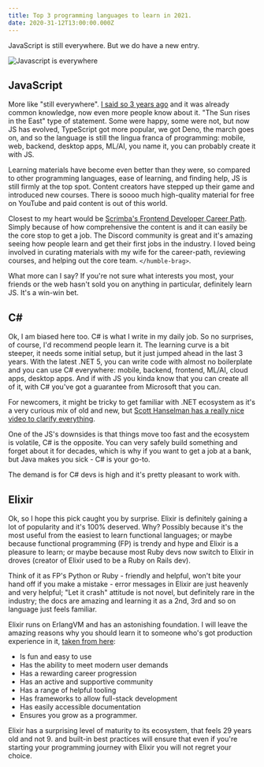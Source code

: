 ```yaml
---
title: Top 3 programming languages to learn in 2021.
date: 2020-31-12T13:00:00.000Z
---
```


JavaScript is still everywhere. But we do have a new entry.

<!-- more -->

![Javascript is everywhere](https://miro.medium.com/max/1144/1*0QoOE-jIHc8i7Cs8z6oU0w.png)

## JavaScript

More like "still everywhere". [I said so 3 years ago](https://alanmynah.com/blog/best-programming-languages-2018) and it was already common knowledge, now even more people know about it. "The Sun rises in the East" type of statement. Some were happy, some were not, but now JS has evolved, TypeScript got more popular, we got Deno, the march goes on, and so the language is still the lingua franca of programming: mobile, web, backend, desktop apps, ML/AI, you name it, you can probably create it with JS.

Learning materials have become even better than they were, so compared to other programming languages, ease of learning, and finding help, JS is still firmly at the top spot. Content creators have stepped up their game and introduced new courses. There is soooo much high-quality material for free on YouTube and paid content is out of this world.

Closest to my heart would be [Scrimba's Frontend Developer Career Path](https://scrimba.com/learn/frontend?utm_source=alanmynah.com&utm_medium=referral&utm_campaign=top3-prog-lang-2021). Simply because of how comprehensive the content is and it can easily be the core stop to get a job. The Discord community is great and it's amazing seeing how people learn and get their first jobs in the industry. I loved being involved in curating materials with my wife for the career-path, reviewing courses, and helping out the core team. `</humble-brag>`.

What more can I say? If you're not sure what interests you most, your friends or the web hasn't sold you on anything in particular, definitely learn JS. It's a win-win bet.

## C#

Ok, I am biased here too. C# is what I write in my daily job. So no surprises, of course, I'd recommend people learn it. The learning curve is a bit steeper, it needs some initial setup, but it just jumped ahead in the last 3 years. With the latest .NET 5, you can write code with almost no boilerplate and you can use C# everywhere: mobile, backend, frontend, ML/AI, cloud apps, desktop apps. And if with JS you kinda know that you can create all of it, with C# you've got a guarantee from Microsoft that you can.

For newcomers, it might be tricky to get familiar with .NET ecosystem as it's a very curious mix of old and new, but [Scott Hanselman has a really nice video to clarify everything](https://www.hanselman.com/blog/what-is-net-how-does-it-work-is-it-a-language-or-a-platform).

One of the JS's downsides is that things move too fast and the ecosystem is volatile, C# is the opposite. You can very safely build something and forget about it for decades, which is why if you want to get a job at a bank, but Java makes you sick - C# is your go-to.

The demand is for C# devs is high and it's pretty pleasant to work with.

## Elixir

Ok, so I hope this pick caught you by surprise. Elixir is definitely gaining a lot of popularity and it's 100% deserved. Why? Possibly because it's the most useful from the easiest to learn functional languages; or maybe because functional programming (FP) is trendy and hype and Elixir is a pleasure to learn; or maybe because most Ruby devs now switch to Elixir in droves (creator of Elixir used to be a Ruby on Rails dev).

Think of it as FP's Python or Ruby - friendly and helpful, won't bite your hand off if you make a mistake - error messages in Elixir are just heavenly and very helpful; "Let it crash" attitude is not novel, but definitely rare in the industry; the docs are amazing and learning it as a 2nd, 3rd and so on language just feels familiar.

Elixir runs on ErlangVM and has an astonishing foundation. I will leave the amazing reasons why you should learn it to someone who's got production experience in it, [taken from here](https://www.erlang-solutions.com/blog/why-elixir-is-the-programming-language-you-should-learn-in-2020.html#:~:text=Learning%20Elixir%20can%20make%20you,in%20their%20language%20of%20choice.):

-   Is fun and easy to use
-   Has the ability to meet modern user demands
-   Has a rewarding career progression
-   Has an active and supportive community
-   Has a range of helpful tooling
-   Has frameworks to allow full-stack development
-   Has easily accessible documentation
-   Ensures you grow as a programmer.

Elixir has a surprising level of maturity to its ecosystem, that feels 29 years old and not 9. and built-in best practices will ensure that even if you're starting your programming journey with Elixir you will not regret your choice.

